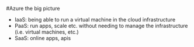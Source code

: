 #Azure the big picture
* IaaS: being able to run a virtual machine in the cloud infrastructure
* PaaS: run apps, scale etc. without needing to manage the infrastructure (i.e. virtual machines, etc.)
* SaaS: online apps, apis

 

